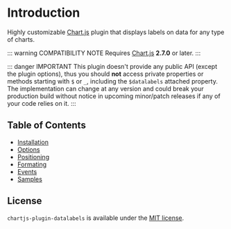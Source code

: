 # Introduction

Highly customizable [Chart.js](http://www.chartjs.org/) plugin that displays labels on data for any type of charts.

::: warning COMPATIBILITY NOTE
Requires [Chart.js](https://github.com/chartjs/Chart.js/releases) **2.7.0** or later.
:::

::: danger IMPORTANT
This plugin doesn't provide any public API (except the plugin options), thus you should **not** access private properties or methods starting with `$` or `_`, including the `$datalabels` attached property. The implementation can change at any version and could break your production build without notice in upcoming minor/patch releases if any of your code relies on it.
:::

## Table of Contents

* [Installation](installation.md)
* [Options](options.md)
* [Positioning](positioning.md)
* [Formating](formatting.md)
* [Events](events.md)
* [Samples](https://chartjs-plugin-datalabels.netlify.com/samples/)

## License

`chartjs-plugin-datalabels` is available under the [MIT license](https://github.com/chartjs/chartjs-plugin-datalabels/blob/master/LICENSE.md).
